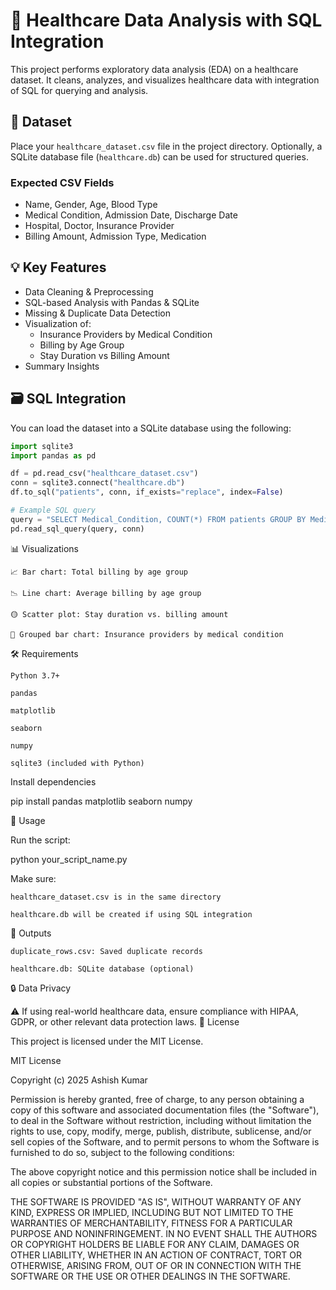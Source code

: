 # 🏥 Healthcare Data Analysis with SQL Integration

This project performs exploratory data analysis (EDA) on a healthcare dataset. It cleans, analyzes, and visualizes healthcare data with integration of SQL for querying and analysis.

## 📁 Dataset

Place your `healthcare_dataset.csv` file in the project directory. Optionally, a SQLite database file (`healthcare.db`) can be used for structured queries.

### Expected CSV Fields
- Name, Gender, Age, Blood Type
- Medical Condition, Admission Date, Discharge Date
- Hospital, Doctor, Insurance Provider
- Billing Amount, Admission Type, Medication

## 💡 Key Features

- Data Cleaning & Preprocessing
- SQL-based Analysis with Pandas & SQLite
- Missing & Duplicate Data Detection
- Visualization of:
  - Insurance Providers by Medical Condition
  - Billing by Age Group
  - Stay Duration vs Billing Amount
- Summary Insights

## 🗃 SQL Integration

You can load the dataset into a SQLite database using the following:

```python
import sqlite3
import pandas as pd

df = pd.read_csv("healthcare_dataset.csv")
conn = sqlite3.connect("healthcare.db")
df.to_sql("patients", conn, if_exists="replace", index=False)

# Example SQL query
query = "SELECT Medical_Condition, COUNT(*) FROM patients GROUP BY Medical_Condition"
pd.read_sql_query(query, conn)
```

📊 Visualizations

    📈 Bar chart: Total billing by age group

    📉 Line chart: Average billing by age group

    🟡 Scatter plot: Stay duration vs. billing amount

    🏥 Grouped bar chart: Insurance providers by medical condition

🛠 Requirements

    Python 3.7+

    pandas

    matplotlib

    seaborn

    numpy

    sqlite3 (included with Python)

Install dependencies

pip install pandas matplotlib seaborn numpy

🚀 Usage

Run the script:

python your_script_name.py

Make sure:

    healthcare_dataset.csv is in the same directory

    healthcare.db will be created if using SQL integration

📁 Outputs

    duplicate_rows.csv: Saved duplicate records

    healthcare.db: SQLite database (optional)

🔒 Data Privacy

⚠️ If using real-world healthcare data, ensure compliance with HIPAA, GDPR, or other relevant data protection laws.
📃 License

This project is licensed under the MIT License.

MIT License

Copyright (c) 2025 Ashish Kumar

Permission is hereby granted, free of charge, to any person obtaining a copy
of this software and associated documentation files (the "Software"), to deal
in the Software without restriction, including without limitation the rights
to use, copy, modify, merge, publish, distribute, sublicense, and/or sell
copies of the Software, and to permit persons to whom the Software is
furnished to do so, subject to the following conditions:

The above copyright notice and this permission notice shall be included in
all copies or substantial portions of the Software.

THE SOFTWARE IS PROVIDED "AS IS", WITHOUT WARRANTY OF ANY KIND, EXPRESS OR
IMPLIED, INCLUDING BUT NOT LIMITED TO THE WARRANTIES OF MERCHANTABILITY,
FITNESS FOR A PARTICULAR PURPOSE AND NONINFRINGEMENT. IN NO EVENT SHALL THE
AUTHORS OR COPYRIGHT HOLDERS BE LIABLE FOR ANY CLAIM, DAMAGES OR OTHER
LIABILITY, WHETHER IN AN ACTION OF CONTRACT, TORT OR OTHERWISE, ARISING FROM,
OUT OF OR IN CONNECTION WITH THE SOFTWARE OR THE USE OR OTHER DEALINGS IN
THE SOFTWARE.



